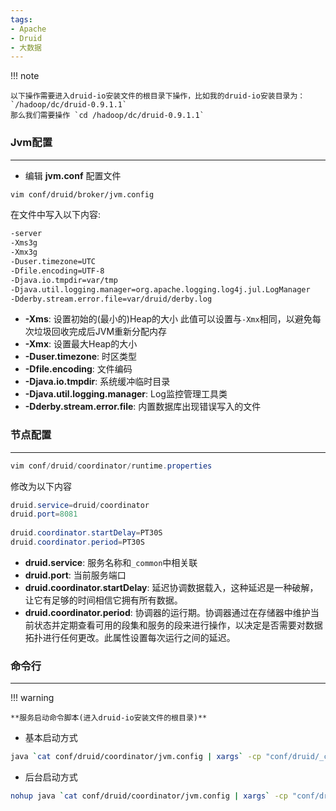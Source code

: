 ```yaml
---
tags:
- Apache
- Druid
- 大数据
---
```


!!! note

    以下操作需要进入druid-io安装文件的根目录下操作，比如我的druid-io安装目录为： `/hadoop/dc/druid-0.9.1.1`
    那么我们需要操作 `cd /hadoop/dc/druid-0.9.1.1`

### Jvm配置

---

- 编辑 **jvm.conf** 配置文件

```bash
vim conf/druid/broker/jvm.config
```

在文件中写入以下内容:

```bash
-server
-Xms3g
-Xmx3g
-Duser.timezone=UTC
-Dfile.encoding=UTF-8
-Djava.io.tmpdir=var/tmp
-Djava.util.logging.manager=org.apache.logging.log4j.jul.LogManager
-Dderby.stream.error.file=var/druid/derby.log
```

- **-Xms**: 设置初始的(最小的)Heap的大小 此值可以设置与`-Xmx`相同，以避免每次垃圾回收完成后JVM重新分配内存
- **-Xmx**: 设置最大Heap的大小
- **-Duser.timezone**: 时区类型
- **-Dfile.encoding**: 文件编码
- **-Djava.io.tmpdir**: 系统缓冲临时目录
- **-Djava.util.logging.manager**: Log监控管理工具类
- **-Dderby.stream.error.file**: 内置数据库出现错误写入的文件

### 节点配置

---

```java
vim conf/druid/coordinator/runtime.properties
```

修改为以下内容

```java
druid.service=druid/coordinator
druid.port=8081
 
druid.coordinator.startDelay=PT30S
druid.coordinator.period=PT30S
```

- **druid.service**: 服务名称和`_common`中相关联
- **druid.port**: 当前服务端口
- **druid.coordinator.startDelay**: 延迟协调数据载入，这种延迟是一种破解，让它有足够的时间相信它拥有所有数据。
- **druid.coordinator.period**: 协调器的运行期。协调器通过在存储器中维护当前状态并定期查看可用的段集和服务的段来进行操作，以决定是否需要对数据拓扑进行任何更改。此属性设置每次运行之间的延迟。

### 命令行

---

!!! warning

    **服务启动命令脚本(进入druid-io安装文件的根目录)**

- 基本启动方式

```bash
java `cat conf/druid/coordinator/jvm.config | xargs` -cp "conf/druid/_common:conf/druid/coordinator:lib/*" io.druid.cli.Main server coordinator
```

- 后台启动方式

```bash
nohup java `cat conf/druid/coordinator/jvm.config | xargs` -cp "conf/druid/_common:conf/druid/coordinator:lib/*" io.druid.cli.Main server coordinator >coordinator.log 2>&1 &
```
